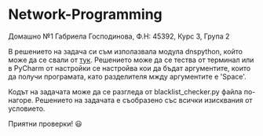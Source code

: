# Network-Programming

Домашно №1
Габриела Господинова, Ф.Н: 45392, Курс 3, Група 2

В решението на задача си съм изполазвала модула dnspython, който може да се свали от
[тук](https://pypi.org/project/dnspython/#description).
Решението може да се тества от терминал или в PyCharm от настройки се настройва кои да бъдат аргументите, които да получи програмата, като разделителя мжду аргументите е 'Space'.

Кодът на задачата може да се разгледа от blacklist_checker.py файла по-нагоре. Решението на задачата е съобразено със всички изисквания от условието.

Приятни проверки! :smiley:



